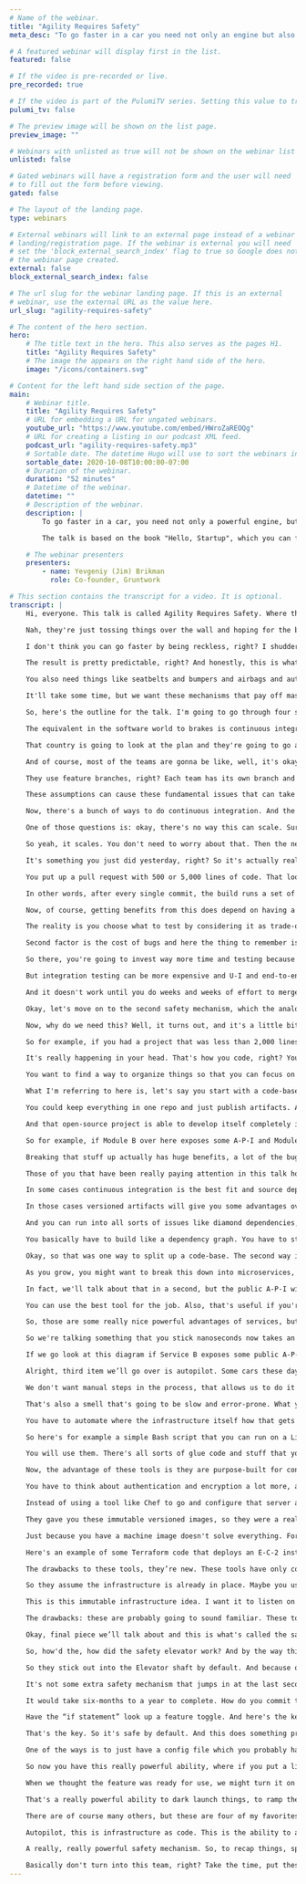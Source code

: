 ```yaml
---
# Name of the webinar.
title: "Agility Requires Safety"
meta_desc: "To go faster in a car you need not only an engine but also safety mechanisms. This talk is about the safety mechanisms that allow you to build software faster."

# A featured webinar will display first in the list.
featured: false

# If the video is pre-recorded or live.
pre_recorded: true

# If the video is part of the PulumiTV series. Setting this value to true will list the video in the "PulumiTV" section.
pulumi_tv: false

# The preview image will be shown on the list page.
preview_image: ""

# Webinars with unlisted as true will not be shown on the webinar list
unlisted: false

# Gated webinars will have a registration form and the user will need
# to fill out the form before viewing.
gated: false

# The layout of the landing page.
type: webinars

# External webinars will link to an external page instead of a webinar
# landing/registration page. If the webinar is external you will need
# set the 'block_external_search_index' flag to true so Google does not index
# the webinar page created.
external: false
block_external_search_index: false

# The url slug for the webinar landing page. If this is an external
# webinar, use the external URL as the value here.
url_slug: "agility-requires-safety"

# The content of the hero section.
hero:
    # The title text in the hero. This also serves as the pages H1.
    title: "Agility Requires Safety"
    # The image the appears on the right hand side of the hero.
    image: "/icons/containers.svg"

# Content for the left hand side section of the page.
main:
    # Webinar title.
    title: "Agility Requires Safety"
    # URL for embedding a URL for ungated webinars.
    youtube_url: "https://www.youtube.com/embed/HWroZaREOQg"
    # URL for creating a listing in our podcast XML feed.
    podcast_url: "agility-requires-safety.mp3"
    # Sortable date. The datetime Hugo will use to sort the webinars in date order.
    sortable_date: 2020-10-08T10:00:00-07:00
    # Duration of the webinar.
    duration: "52 minutes"
    # Datetime of the webinar.
    datetime: ""
    # Description of the webinar.
    description: |
        To go faster in a car, you need not only a powerful engine, but also safety mechanisms like brakes, air bags, and seat belts. This is a talk about the safety mechanisms that allow you to build software faster.

        The talk is based on the book "Hello, Startup", which you can find here: http://www.hello-startup.net/

    # The webinar presenters
    presenters:
        - name: Yevgeniy (Jim) Brikman
          role: Co-founder, Gruntwork

# This section contains the transcript for a video. It is optional.
transcript: |
    Hi, everyone. This talk is called Agility Requires Safety. Where this comes from, is during my career I've had the opportunity to talk with an awful lot of tech companies, and I often hear this very weird sentence that sounds something along the lines of “we don't have time for best practices” or sometimes you hear “we don't have time to do it right” And so you ask about monitoring and alerting and you get basically laughed out of the room, right? Don't bother asking about documentation. That's not even an option on the table. Maybe you thought they might be using devops practices.

    Nah, they're just tossing things over the wall and hoping for the best and there's no tests. There are no tests of any meaningful kind. They just kind of throw everything into production. And so the result is the experience of building software at so many tech companies is something that looks a little bit like that, right? You're trying to build something simple. You're trying to do some basic operation and things are breaking. Things are falling apart. Everything is coupled. Everything is on fire and it's just, it's an awful, painful experience. So, one of the realizations I've had in my career, is I think software people think that if we just throw away all these best practices and we just kind of slam down and go as fast as we can, we're somehow going to get things done faster. And, in general, and especially in the long term, I don't think that's true.

    I don't think you can go faster by being reckless, right? I shudder to think of what would happe if a construction team that's building a skyscraper decided we don't have time for best practices. We don't have time to get this right. We’ll just get it done as quick as we can, right? I shudder to think of what people would do if they're on the highway and they start thinking like this, right? You're sitting in traffic, you’re bored and you're like, I want to get to work faster. You know what I'm going to do, forget these best practices, forget speed limits and laws. I'm just going to slam down on my gas pedal and go as fast as I can.

    The result is pretty predictable, right? And honestly, this is what software engineering often looks like and often feels like. The key insight that I want to share and capture in this talk is that the reality for most people, is what limits your speed in a car isn't the power of the engine. Modern cars have really powerful engines and most of us aren't using even half of what those engines can do. What limits our ability to go fast, is we would die if we want too quickly, right? It's actually our safety mechanisms that limit our speed. So it's things like brakes. Fast cars need really powerful brakes.

    You also need things like seatbelts and bumpers and airbags and autopilot. And the more of these we have, the faster we'll be able to go. We're not limited by the engine. And I would say in software the same is also true. We're not limited by typing speed. You can definitely type out way more code than you can actually ship, because if you tried to ship all of it, it would just break everything, right? That's the limit. Safety is the actual speed limit for most of us. So, the question I'm asking in this talk is: what are the seatbelts, the brakes, and other mechanisms of software? What are the safety mechanisms that we should be using? And specifically, what are the safety mechanisms we can put in place that will allow us to go faster? Putting the safety mechanism in place has a cost.

    It'll take some time, but we want these mechanisms that pay off massively, and let us go much faster as a result. I'm Yevgeniy Brikman, often go by the nickname Jim. I'm the co-founder of a company called Gruntwork, where we provide devops as a service and we help a lot of companies with infrastructure and safety mechanisms. Also, the author of a couple books, Terraform: Up & Running, which is all about infrastructure as code. You'll hear about that later in the talk and, Hello Startup, which is about a lot of startup topics, but has a whole chapter dedicated to software delivery where I talk about a lot of the same ideas.

    So, here's the outline for the talk. I'm going to go through four safety mechanisms. I'm going to use an analogy for each one, and then as we get into it, you'll see what the software equivalent is of each one of these. So, let's get rolling. We're going to start with brakes. So, let's get rolling. We're going to start with brakes. As we talked about, good brakes are essential on cars. In fact, the faster the engine, the bigger the engine, the better the brakes need to be and they prevent you from running into things you really don't want to run into.

    The equivalent in the software world to brakes is continuous integration and automated testing. So that's what we're going to focus on here. And, I want to pause and spend a little bit of time on continuous integration because I think a lot of people don't deeply understand what continuous integration really is. A lot of people just think, oh, it's Jenkins or it's GitLab, and there's a little more to it than that. So let's look at an analogy and get a good sense of what continuous integration really is. Imagine you were assigned to build out the International Space Station, right? This giant spacecraft and you decided the way you're going to do it, is you're going to split up into a bunch of pieces and you're going to assign each piece to one country.

    That country is going to look at the plan and they're going to go away and for years, maybe decades, they're going to work on that thing completely in isolation. They're not really going to talk to each other, check, nothing. They're just going to work in isolation. And when everybody's done, you're going to launch things into outer space and put them all together. How's that going to work out? Probably not very well, right? One of the teams is going to go, oh, wait a minute, I thought that the Russians were gonna be the ones that are going to do the bathrooms and didn’t they do it? No?! Someone's going to say, wait a minute, I thought the French team was responsible for all the wiring.

    And of course, most of the teams are gonna be like, well, it's okay, everyone's using metric, right? There isn’t like one country out there that just happens to not be using the metric system, right? Here's the issue, when teams are working for a long time in isolation, they start to create these false, incorrect assumptions. And, figuring out what assumptions you got wrong at the very end, when you're trying to launch, is way too late. That's a very expensive way to learn that lesson. So, this idea, what I just showed you here, that's essentially late integration, and a lot of teams build software this way.

    They use feature branches, right? Each team has its own branch and they're all working completely in isolation sometimes for months at a time, building whatever it is, not really integrating with each other, not putting their work together until the very end. At the very end, maybe once every three months or six months, they try to do some kind of massive release, and to do that they have to merge all their work together and the result is a gigantic merge conflict. And I don't mean just a merge conflict that is, you know, a little text got changed here and here, and how do we put it together? I mean these teams have giant fundamental conflicts in what they're putting together. Maybe the team in this blue branch at the top, they were working using a library that the team in the green branch just deleted, and so now you have 10,000 lines of code written around a library that doesn't even exist anymore.

    These assumptions can cause these fundamental issues that can take weeks or months to resolve, and they're very hard to resolve, and you might not even realize it until you put the code in prod and that you've had these crazy incorrect assumptions. So, the alternative to building things that way is what's known as continuous integration. And the core of continuous integration is this sentence right here: the goal is not about C-I servers or any of that. It's about regularly merging your work together. Very, very regularly. Ideally every single day, but the key is don't go for months without merging together. Very regularly you put all your work together, and so all of those incorrect assumptions get flushed out immediately.

    Now, there's a bunch of ways to do continuous integration. And the most popular is what's called trunk-based development. And the idea here, is that the way you merge work together is you basically force everybody to work on a single branch typically called trunk, or master, or main. So everybody on your team, all the developers are all merging their work on a very regular basis perhaps daily to this one branch. Now, when I tell people about this and explain what trunk-based development is, I usually get one of two reactions. One is people who have done it and they’re like, makes sense, love it. And then the other, is from folks have never done it and they simply do not believe it's possible. It sounds ridiculous. And so, I start getting all sorts of questions about it.

    One of those questions is: okay, there's no way this can scale. Sure, you can do trunk-based development with a team of three but I have dozens, hundreds, thousands of developers on my team. There's no way it can scale to that. The reality is trunk-based development might be the only thing that scales. Most, or I would say many, of the major software companies in the world use trunk-based development. LinkedIn. Facebook. Google. Amazon. They all have thousands and thousands, maybe even hundreds of thousands developers committing to the same repo, to the same branch. They all do trunk-based development. So, it definitely scales. Google's numbers in particular are just astonishing. These are numbers they published back in 2015. So I'm sure the numbers have grown since. But, their source, they have a single repo with two-billion lines of code and 45,000 commits per day. All around trunk-based development.

    So yeah, it scales. You don't need to worry about that. Then the next question I get is: okay fine, fine, maybe it scales, but wouldn’t you just have merge conflict all the time, right? If the merge conflict was the big thing, well, if we're all just merging together, then I'd be dealing with conflicts every day. The reality is that's actually not what happens. When you're doing feature branches, merge conflicts are pretty likely because maybe you have two teams, and for three months, they're working across the code-base, and so the odds that those two teams touch the same files, in perhaps incompatible ways, they're pretty high, throughout the period. But with continuous integration if you're merging code into master every day, and you're pulling the latest from master every day, the odds you happen to modify two files at the same time are a lot lower, and even more importantly, if you did modify those files at the same time, well, it's only a day of work to merge.

    It's something you just did yesterday, right? So it's actually really easy to fix these merge conflicts. They don't result in, you know, these cascading thousands of lines of code that they need to be cleaned up. And the thing to remember here is: merge conflicts are part of the process. There's no way to avoid them, right? You're going to be touching the same code. So the whole point of continuous integration is you're solving these early and often, and that's a really big deal. In fact, this is a common practice. This is another big part of a safety mechanism, this committing early and often. Small commits have huge advantages, right? They're easier to merge. They’re easier to test. They’re easier to revert. They're much easier to code review as well, right? We've all seen the code review that looks like this, right? You put up a pull request and it's ten lines of code. You have ten comments on it.

    You put up a pull request with 500 or 5,000 lines of code. That looks fine, ship it, right? That's how code reviews work. So small commits are really, really valuable and continuous integration encourages and makes heavy use of small commits. Okay, so then the next question is: okay fine, maybe it scales, maybe the merge conflicts aren't a big deal, especially if the commits are small, but wouldn't the code on trunk always be broken? And so now, this is where those automated tests come in. This is the other key, incredibly important part of this particular safety mechanism. So the idea is, you can figure a self-testing build.

    In other words, after every single commit, the build runs a set of tests, right? They compile the code, they do, run linter tools, they run automated tests, do a whole bunch of checks to make sure the code is actually working the way you expect. So this is where those C-I servers like Jenkins finally come into the picture. And the key point here is that: if the build fails, if some test fails, then more or less you kick the code out of trunk, right? You might revert it automatically immediately or maybe give the developer a little bit of window time to try to fix it if it's something minor, but at the end of the day, broken code does not stay in trunk for more than a matter of you know minutes and usually it's kicked out right away. That's a really, really big deal.

    Now, of course, getting benefits from this does depend on having a good suite of automated tests. And this is where a lot of the investment into this particular safety mechanism comes in, is creating the C-I system that's going to run your tests and building a solid suite of automated tests. So an important question asked is, what should you test? Now, there are some testing purists who will tell you everything. You have to have a 100% code coverage. You have to do everything through T-D-D, etc. etc. I don't really believe that and from most of the companies I've worked with that's not what happens in the real world.

    The reality is you choose what to test by considering it as trade-off. And it's a trade-off between a few key things, and those are the likelihood of bugs, the cost of those bugs, and the cost of testing. So likelihood of bugs. Certain types of code are more likely to have bugs than others, right? Really complicated algorithmic solutions, you're probably going to mess them up than some really basic straightforward four-loop that does something simple. But, even more importantly, the likelihood of bugs goes up significantly as the team size grows and as the code base itself grows. So we'll come back to that point a little later in the talk, but just remember that as the code-base grows, you're going to need more and more tests. And this is pretty similar to a car that has a bigger engine needing bigger brakes to stop you on time.

    Second factor is the cost of bugs and here the thing to remember is that there are some parts of your code where bugs, they're just not that big of a deal. Sure some user might get annoyed, it's a little bit irritating, It's not the end of the world. And then there are other parts of your code where you just cannot have bugs, right? In your payment systems, for example, you don't want to be charging users two-times or zero-times. In security, right, authentication, authorization, you do not want to get those things wrong. That's a very costly error that might be a company ending event.

    So there, you're going to invest way more time and testing because the cost of bugs is really high. And then the third factor is: how much does it cost to do the testing? For some types of tests, like unit tests, the cost is really low, right? Most modern programming language have unit testing frameworks readily available or even built-in. It's easy to write them. They tend to run really fast. So the cost is really low and you should almost always write some amount of unit tests.

    But integration testing can be more expensive and U-I and end-to-end testing can be very, very expensive and sometimes the cost of the test is higher than the cost of the bug. Like, it would have taken you five minutes to fix it. It takes you and you know, no users would’ve really complained, whereas it would have taken you five hours to write the test. In those cases, it actually might make sense to skip the test or to reduce the test to just a small number of high-value ones. So those are the key trade-offs. But, if you do a good job of those trade-offs, so you are doing continuous integration, everybody's regularly merging into the same branch, and you have a self-testing build that basically runs tests after every commit, and rejects things that fail, there's something really powerful that this safety mechanism does, which is you go from the world of late integration where the default state of your software is that it's broken, right? The default state is you just assume whatever code you have and all these feature branches, it doesn't probably work.

    And it doesn't work until you do weeks and weeks of effort to merge it all together and then somehow manually prove that it works and it's kind of an awful process that actually slows teams down considerably. If you do continuous integration, now there's this incredible shift where the default state of your code, assuming you have good test, the default state of your code is that it works and you can deploy it anytime you want. You can deploy 10 times a day, 1,000 times a day, and that's really the key. That's why these large companies do trunk-based development is with a good self-testing build and everybody merging together regularly, you can deploy every day, many, many times a day and really get software shipped very, very quickly.

    Okay, let's move on to the second safety mechanism, which the analogy for them are bulkheads. So, bulkheads are a part of a ship. Usually when you build a ship, you separate the ship into these areas and put these giant walls between them which are called bulkheads. And the idea here is, if you get a hole in the ship, if you hit something for example, and the water starts rushing into one part of the ship, the bulkheads prevent the water from getting into the entire ship and so you have a good chance of surviving that collision. And so basically, damage in one part does not cause a disaster everywhere. The equivalent in the software world is splitting up your code base, so that if you make a mistake somewhere over here in the code base, it doesn't affect everything.

    Now, why do we need this? Well, it turns out, and it's a little bit weird as a software engineer, but the more code you write, the slower you go. So this is one of the things that actually slows you down, is more code. In the book Code Complete there were some great, there's some great research done around this, and what they did is they looked at the number of bugs relative to the size of a project. Now, of course as a project gets bigger, you expect there to be more bugs, but what they looked at was actually the bug density. So that's a number of bugs per 1,000 lines of code and what they found was that bug density went way up as project size increased.

    So for example, if you had a project that was less than 2,000 lines of code, you'd expect there to be between zero and 25 bugs per 1,000 lines of code, but by the time the project reached over half-a-million lines of code, now, we were looking at between four and 100 bugs per 1,000 lines of code, right? 100 bugs per 1,000 lines of code. That's every time you write 10 lines there's a bug. In another ten lines of code, there's another bug What that means, is as the code base grows, the number of bugs, the density, actually grows much faster. So, bigger code bases are going to be much buggier, which means you're going to go much slower if you don't do something to solve this. Now, the reason for all these bugs, like why would a bigger code-base have higher bug density? The reason is that we don't really do software development in an I-D-E, or on a chart, or in some tool.

    It's really happening in your head. That's how you code, right? You build some mental model of what's happening in the code base in your head, then you figure out how to modify, and then eventually you put that into the I-D-E. But the real work is happening in your head. The problem is, our minds can only handle so much complexity, right? We just can't handle it when we're over half-a-million lines of code. You just can't fit all of that into your head. You can't consider all the ways the different parts of the code-base interact with each other. So you start having more and more bugs and you start going slower and slower. So, to solve that, you want to split up a code-base and specifically what you want to be able to do is, let's say you have a million lines of code.

    You want to find a way to organize things so that you can focus on one part of that code-base at a time and safely ignore the rest, and I do mean safely. So, obviously you can always ignore the rest of the code-base and make random changes, but then you create bugs all over the place and that makes you actually go a lot slower. What I'm looking for, is a way where I can ignore the rest of the code-base, while looking over here and be confident that as long as this little universe that I'm looking at is okay, that everything else will be fine too. And so there's two primary mechanisms to accomplish that, and one is to move to versioned artifacts and the second is to move to services. So let's look at these. So versioned artifacts.

    What I'm referring to here is, let's say you start with a code-base where everything is in a single repo and all the different parts of your code-base depend on the other parts directly on the source code of those other parts. So Module A directly depends on the source code of Module B, Module B directly on source code of Module C. So on and so forth. The change that you make to split up your code-base here is to switch these two versioned artifacts. So Module A doesn't depend on the source code of Module B anymore, it depends on a versioned artifact published by Module B. Basically a snapshot in time that has some frozen version of Module B in it. Now the types of artifacts that you use, depend on the language. In the Java world is might be jar files, in the Ruby file you might publish gems, in the JavaScript world was might be N-P-M modules and so on and so forth. But the key is that you no longer depend directly on the source code of the other module. Now, usually when you do this, you also separate the code into different repos, but that's actually not strictly required.

    You could keep everything in one repo and just publish artifacts. And artifacts are really the key difference because when Module A no longer depends on the source of Module B now, you can modify the two of them independently because they're essentially looking at these like frozen in time versions of each other. And that has some really nice advantages. And by the way, we already do this all the time, right? This isn't some like new crazy thing that I'm suggesting, you do this all the time. If you're using any open-source or third-party libraries, you're probably not depending on the source code of those libraries directly. You're probably pulling them in at some specific version. So, you know Google Guava 18 or React J-S 16.5, you're looking at a specific version.

    And that open-source project is able to develop itself completely independently and go as fast as they can and not have to worry too much about you, and you can develop your own project without having to worry about breaking react, J-S or guava, right? That's how we use open-source and third-party libraries already. You can do the same thing for your code-base inside of your own company and that has some nice advantages. One is isolation, right? The ability to work largely independently from the other parts of the code-base and even to ignore those fairly safely. The one place where you can't ignore them is your public A-P-I.

    So for example, if Module B over here exposes some A-P-I and Module A is using it, you can't just change that willy-nilly, you do have to think through backwards compatibility and what happens if Module A eventually updates to the new version of Module B, but still all the internals of Module B, you can build by yourself and you can make backwards and compatible changes as long as you provide a reasonable migration path to the new version. So isolation is good. You can go faster within your one module at a time De-coupling is an interesting side effect. If you have a large code-base and you start breaking it up, you'll often find that things are really tightly coupled together. You know, I like to think of it as like pulling a wire out of a box of wires, right, and everything seems to come up with it as well.

    Breaking that stuff up actually has huge benefits, a lot of the bugs and issues that you're often running into are because of the code is unnecessarily coupled together. And so breaking it into these artifacts forces you to split it up, and often has some really nice benefits in reducing bugs and issues in cleaning up A-P-Is. And then the third thing is another fun side effect: your builds get faster. Instead of having to build this entire code-base every time you make a change. If you're changing Module B. You only need to build the code that's in Module B, which is a really nice advantage. But, there are drawbacks. So, the first one is really important.

    Those of you that have been really paying attention in this talk hopefully noticed that what I'm discussing here is more or less the opposite of continuous integration, right? In section one I said continuous integration, merge everything together on a regular basis, and now here I'm saying split everything into these artifacts so that you can do a 1,000 commits in Module B and the people in Module A will never see those until much later on, and hopefully what you're realizing from this is there aren't silver bullets here, right? You have to pick the right tools for the job.

    In some cases continuous integration is the best fit and source dependencies and everything working together, in other cases these sort of versioned artifact dependencies are going to be a much better fit. Usually the way that breakdown works is where are you spending your time? If, for example, these things are completely separate from each other, right, Module A is maybe a whole separate product or it's a separate library that you could actually potentially open-source into the world, then separating that into a versioned artifact makes sense because they're going to be developed separately, you're going to be doing most of your work within Module A and a separate team will do most of its work in Module B. And so yes, they have public A-P-Is and how they interact, but that's really the only interaction.

    In those cases versioned artifacts will give you some advantages over continuous integration. But if this whole thing is one product that's deployed together and versioned together and tested together and you do basically everything together, then separating into these versioned artifacts will actually be a really bad trade-off and you should instead stick with source dependencies and stick with continuous integration. Other drawbacks to versioned artifacts. You do get a little bit of dependency hell. ,here's a lot of ways that this works out but for example, let's say Module A depends on B, and also has a direct dependency on E. And let's say it depends on E version one. Module B depends on E version two. So now when A pulls in B and E, which version of E should it get? One or two? Depending on the language and the framework and the tooling you're using you'll get different answers to that and different bugs as a result.

    And you can run into all sorts of issues like diamond dependencies, you can run into circular dependencies and just you know, this used to be called D-L-L hell, there are a bunch of weird things that happen when you break up into these versioned artifacts. And whether it's worth dealing with them or not depends again on the type of software your building. Finally, more or less by design, it's much harder to make global changes, right? If you needed to update every single one of these modules, maybe there's like some security thing that came out that's going to take a long time if they're all separate versioned artifacts and they all have interdependencies.

    You basically have to build like a dependency graph. You have to start at the bottom of the graph, update the lowest layer, release new versions of those, then you go up one layer, update everything in that middle layer to use the newer versions, release new versions in the middle layer, and so on and so forth, and it just takes ages and ages. So if you have to do global changes across this the set of modules often versioned artifacts are not going to help you. They're going to slow you down. But if global changes are extremely rare and 99.9% of your work is local within a module, then it'll actually make you go faster.

    Okay, so that was one way to split up a code-base. The second way is to use services, or what these days have become known as microservices. I don't know why that's the cool new word, but we'll go with services for now. So what's the idea here? The idea is normally when you start building an app it is a model, and I don't say that as a bad thing by the way, and you'll see why in a minute. But it's a monolith. It's a single app. You deployed essentially as one process and all the different parts of that app talk to each other through function calls in memory function calls.

    As you grow, you might want to break this down into microservices, and so now each part of your application lives in a separate process, usually runs on a separate server as well, and now instead of communicating through function calls, they communicate through message-passing, usually over the network. So for example, these might be H-T-T-P calls that pass .json data around so that's the idea with services, as you move to the sort of network-based architecture. There are some advantages to this, one is, once again, you get isolation. So you could have one team that owns this Service A and other team that owns Service B and they can more-or-less work independently from each other within their own little service worlds. Again, the exception is the public A-P-I.

    In fact, we'll talk about that in a second, but the public A-P-I with services is even harder to update, but other than the public A-P-I, you can more-or-less do what you want to have your own coding practices and go at your own pace within each of these, which is a really nice advantage especially for larger companies where you want teams to be able to run at their own speeds. Second advantage is services are technology agnostic. Since each of these things is typically a separate process on a separate server, you can build them using completely different technologies. This one could be Java, A could be Java, B could be Python, E could be Node.

    You can use the best tool for the job. Also, that's useful if you're acquiring companies that may have used a different technology than you. And then the final advantage is scalability. Services allow you to scale each one differently. So for example, maybe Service A can only be vertically scaled, so you just have to keep giving it more C-P-U and more memory. Whereas Service B maybe that's easy to horizontally scale and you can just spin up a whole bunch of little servers and scale it that way. And by having them as separate services you have that ability, whereas if everything was in one monolith you're basically stuck at the lowest common denominator, you’d have to scale everything vertically essentially.

    So, those are some really nice powerful advantages of services, but they also have a ton of drawbacks. For one thing, you have a lot of operational overhead. Instead of having one thing to deploy and manage, the monolith, you now have “n” things. One, you know for each microservice. In each one you have to deploy it separately, configure it separately, monitor it separately, do security patches separately and so on and so forth. Everything gets multiplied. There's a huge performance overhead. Services are better in some cases from a scalability perspective, but they're generally much worse from a performance perspective. And the reason for that is we've switched from function calls in memory, to calls over the network. And if you go look up your latency numbers, you'll see that network calls take two orders of magnitude longer than in memory and sometimes more.

    So we're talking something that you stick nanoseconds now takes an appreciable chunk of a second. We're talking thousands of times slower. And so if you just try to naively switch to microservices, your code gets really, really slow. And so then to fix it you have to rewrite a lot of the code. You have to think about batching and caching and then you start dealing with things like thread pools or maybe non-blocking I-O, which is a different programming model. You have a whole new set of errors to deal with, right? A function call usually just works. A network call could fail. You might have to retry it, it could be slow, you could get a half a response back. There's all these new failure modes. I mentioned this earlier backwards compatibility is another big drawback.

    If we go look at this diagram if Service B exposes some public A-P-I that A uses you can't just change that A-P-I. You can't just delete for example the A-P-I or change some parameter because as soon as you do that, since these are live services, talking to each other, A will start getting errors. So the way you evolve A-P-Is in a service architecture is much more complicated and expensive. So for your public A-P-I, you're actually likely going to go slower. But if most of your work is internal and the public A-P-I is pretty consistent, then you might go faster. And once again for the same exact reason by design it's harder to make global changes. So splitting up a code-base, lot of advantages, several different ways of doing it, lot of drawbacks. So just make sure that you're making the right trade-offs versus with having the code-base split up, versus having everything together and continuous integration.

    Alright, third item we’ll go over is autopilot. Some cars these days and a lot of airplanes have autopilot to basically automate the things that the car is doing or the plane is doing, and the idea here is to remove people from the equation because human beings make mistakes all the time, and you don't want to be slowed down by mistakes. Also, humans aren't very fast at doing things whereas computers can do things very quickly, very accurately without mistakes. So the equivalent of autopilot in the software world is the automated deployment. The idea is to remove human beings from your deployment process. That's the goal.

    We don't want manual steps in the process, that allows us to do it faster, makes it a lot safer as well because the computer is not going to accidentally make a mistake. So, if you're familiar with A-D-F code smells where you look at a piece of code and something just really seems off, kind of like it smells, well, there are also smells in the devops world. So one of them I would say is if you see that the way your team deploys things is by S-S-H into servers or manually running a bunch of commands and configuring things by hand. Sometimes called clickops. That's a smell. There's something, you're just, you're going to have a lot of errors as a result and you're going to go a lot slower as a result. Similarly. If you see your team members deploying things by going to a web U-I maybe A-W-S. This is the A-W-S console, or Azure, Google Cloud, and they're clicking all day to deploy things.

    That's also a smell that's going to be slow and error-prone. What you want, the deployment process you should be aiming for, is this, it is a single, big, fat deploy button. You click it and that's it, you as a human being, your role is completed. The rest happens automatically. In fact, if you want to get really fancy, you might even get rid of the deploy button, right? You might just deploy automatically as soon as your continuous integration and automated tests have passed the build. So, as little human involvement as you can get away with, that's the goal. Now to do that, you have to automate things and you have to automate a lot of things.

    You have to automate where the infrastructure itself how that gets configured, the configuration of your apps, the actual deployment itself, and so on and so forth. So there's an awful lot that needs to be automated to make this happen. This is the investment for this safety mechanism. So I'm going to go over some of the tooling in the space that may be useful for automating these things. And I'm going to go over this roughly in the order of how these tools were developed historically, and so the ones towards the end are the more modern ones that you probably should be using. So, the first category were ad hoc scripts when people first decided, okay, I need to automate the deployment of my software, you turn to your favorite scripting language whether that's Bash or Python or whatever else and you just write a whole bunch of code to automate whatever that process is.

    So here's for example a simple Bash script that you can run on a Linux server to install some software on it. Now, the advantage is these are general purpose programming languages, so you can do whatever you need. The drawback is these are general purpose programming languages and you can do whatever you need. If you've ever had to maintain a large code-base of scripts for automation, especially Bash scripts, you'll find that it's very, very painful, you constantly have bugs, everybody writes the code in a different way. Most people don't take into account some of the really important concepts that are essential for managing infrastructure deployments, state management, item potency. People miss these in these ad hoc scripts because that they're general purpose tools so you just you have to be aware of these things and it takes a long time to learn. So generally speaking, these should not be your primary tools.

    You will use them. There's all sorts of glue code and stuff that you're still going to be doing with these general purpose tools, but these probably shouldn't be your primary option for managing infrastructure deployments and configuration. Now, a lot of people realize this, so the second set of tools that we built out in the world, what are called configuration management tools. These are things like Chef, Puppet, Ansible, etc. And these were purpose-built for configuring the software that gets installed on a server. So here for example is some Ansible code. It's Yaml for doing something similar to that Bash script, that's basically installing some software on a Linux server.

    Now, the advantage of these tools is they are purpose-built for configuring servers, which means they have a lot of tooling built-in. So your code is a lot shorter. They have a bunch of patterns that you can use, so that it's not just completely random. There's certain expectations, you can have about the code-base, And they solve some of the problems out of the box that people forget to do when they're just using general-purpose tools, like item potency. Like, don't install the thing second time if it's already installed on a server. The drawback to these tools, they're certainly better than just ad hoc scripting, but the tools themselves are pretty complex. It's an extra thing to learn, many of them require you to run extra infrastructure. So like a Chef Master Server or Puppet Master Server or multiple servers. They required to open all sorts of ports and be able to connect to things.

    You have to think about authentication and encryption a lot more, and one of the biggest issues I think is, most of these tools were designed to configure your production environments, but they kind of left your dev environment, which is where developers spent a lot of time, out of the equation. Very few people use these tools in dev so you didn't really have a good parity between what production had and what you were doing in dev. So, the next layer that people developed were machine images and this is something that I think is extremely popular today. And I think this is what we're mostly using in the modern world. And there's different types of machine images. You can have virtual machine images and you can also docker images and there's a variety of tools you can use to build these things. And so this is a bit of a mindset shift.

    Instead of using a tool like Chef to go and configure that server and then that server, and that server, you basically just create a machine image. You create a single image that represents everything you want already installed and configured and then you can take that image and you can run it on all of those servers and you can also run it in the dev environment. Those are the big differences. So here's an example of a Packer template that can be used to build an Amazon machine image, virtual machine for A-W-S and it installs a bunch of software on it and now you have this like immutable hermetically-sealed little artifact and you can now deploy it all over the place. So the strengths are these tools tended to be a bit simpler to use than Chef and Puppet.

    They gave you these immutable versioned images, so they were a really effective way to get into immutable infrastructure, just a whole bunch of benefits, and you could run these images in every environment. Dev. Even your own laptop, you can run a docker image on really easily. You can write it in the Q-A environment, staging and prod, so they gave you good parity across all your environments. So that's why these are very popular these days, especially docker. Now, the drawback is there are extra layers of abstraction, certainly running a virtual machine is you have to virtualize the whole operating system and hardware. So that has all sorts of performance implications. But even more to the point, these things, these tools are very useful, but they don't solve the whole problem.

    Just because you have a machine image doesn't solve everything. For example, how do I get the underlying infrastructure? Where's my server come from? Something still has to solve that, and then even once I had the server, how do I take my image and put it on the server and keep it running there? So you still need to figure out infrastructure and orchestration. So that's where the next few tools come through. So, we have a set of tools that I called provisioning tools. These are for managing the infrastructure. So these are tools like Terraform and Pulumi and what they let you do is spin up all of your servers, configure your network, and your load balancers, your databases, all of those basic hardware, some of which may be virtualized in the cloud. These are the tools that are custom-built to manage that stuff.

    Here's an example of some Terraform code that deploys an E-C-2 instance, basically a server in A-W-S and attaches a static I-P address to it. So it's this very simple decorative language for doing these things. And so the advantages, these are purpose-built for managing infrastructure. Doing it with ad hoc scripts is hard and not fun, doing it with configuration management tools, some of those had some first-class support for this, but they did it very poorly. These tools are purpose-built for managing infrastructure, and they do a really nice job of it, including handling a very hard problem which is, to manage infrastructure you have to maintain state. You have to remember, what did you deploy before so that you can update it in the future.

    The drawbacks to these tools, they’re new. These tools have only come out in the last few years. They're still fairly immature. They still are missing a lot of the features you want. They have a bunch of bugs. Eventually, they'll get better. But right now they're still pretty new. They also introduce their own complexity. They’re new tools. There's sometimes new languages. So learning how to do and manage these things is not always easy. Final category of tools are orchestration tools. These are things like Kubernetes, Mesos, E-C-S and Nomad. And these are designed specifically for managing apps.

    So they assume the infrastructure is already in place. Maybe you used to Terraform to spin up a Kubernetes cluster and then these tools will take your machine images, those docker images and B-Ms and they will deploy them across your hardware and they'll monitor them, and they will redeploy them if they crash, and they'll do rolling deployments, and a whole bunch of the other things that you need to solve to run apps in the real world. So here's an example of code for Kubernetes, which is YAML, which says okay, I want to run a docker image that has NGINX installed and I want to run it at a specific version.

    This is this immutable infrastructure idea. I want it to listen on port 80, and I want to have three copies of it somewhere in my cluster. So this very nice decorative language for capturing all of that complexity. So strengths: these tools are built for managing apps and they're very good at it. They’re going to do a much better job of it than you would with ad hoc script or configuration management tools, and part of the reason they're so good at it is, they maintain state. Again, they remember what you deployed before, how many copies of it you want to deployed, they monitor it, they solve all of these very important problems with managing apps.

    The drawbacks: these are probably going to sound familiar. These tools are all relatively new so missing features and bugs are to be expected, and these tools introduced a lot of their own complexity learning something like Kubernetes. It's like its own cloud. So you just have to take a lot of time to really understand it. So, key point with all of these tools is they allow you to define and manage all of your infrastructure as code, and that's an incredibly powerful safety mechanism because with code you can version it, you can code review it, you can write automated tests, you can have continuous integration, you can reuse the code, you can apply all the other safety mechanisms we're talking about to this code as well. So that will let you go much, much faster.

    Okay, final piece we’ll talk about and this is what's called the safety catch. So I’ll explain what that is. Back in the 19th century, we had invented the elevator, but nobody, no human being was really willing to use it. And the reason was people were deathly afraid that if the cable snapped the elevator would plunge and you would die. And Elisha Otis invented what is called the safety elevator, and had this amazing demonstration for it where in front of tons, tons of people he had this giant open elevator shaft. You can see in this picture here. And he rode way, way up, was up really high, and was standing on his little elevator and then he had assistant up here, cut the cable in front of the whole audience. And the elevator dropped, but only a little bit and then immediately came to stop and Elisha was completely fine.

    So, how'd the, how did the safety elevator work? And by the way this thing transformed the world, this is what allows skyscrapers, this is what made people confident in the elevator. So here's an image from the patent for the safety elevator, and what we're looking at here is kind of a side view of the elevator shaft. You can see the elevator in the middle of the shaft. And if you notice along the sides of the shaft, there are these metal teeth that stick out, and in the elevator itself, there are these metal safety catches that stick out. And here's the key point: by default these safety catches, their position is out.

    So they stick out into the Elevator shaft by default. And because of that they catch those teeth and the elevator can't move at all, and the only way to pull those catches in, and allow the elevator to move is if somebody pulls up with enough force on the cable. So, only when there's an intact cable do those catches get pulled in and can the elevator move. And if the cable snaps, they pop right back out and the elevator comes to a stop. So here's the key about this idea. So I think this is actually really cool invention. It's very clever. But to me what strikes me about it is these safety catches, they make the elevator safe by default.

    It's not some extra safety mechanism that jumps in at the last second. It's actually safe by default. That's a really powerful concept that I think we should copy it a lot of engineering, and one of the ways you can copy it in software engineering is what are called feature toggles. Feature toggles give your code some degree of safety by default. One of the reasons you might want to use a feature toggle, by the way, is this question: so often when I talk about trunk-based development, which I was talking about earlier in the talk, one of the questions that comes up that I didn't answer then is let's say you were building a new feature that was huge.

    It would take six-months to a year to complete. How do you commit that to trunk all the time? Right, if it's not done you don't want to commit it and have it shipped to users. Well the answer to that is the feature toggle and it's actually really simple, I'm sure you've invented it yourself in the past. So let's say this is the code for some app you're building and at the bottom in this H-T-M-L, we have the original code for our website, and then at the top, this is that new feature your building that's going to take six-to-twelve months to complete. Well, what do you do so you can check this in without users seeing it before it's done? Hopefully the answer is pretty easy. You put an “if statement” around it, right? Nothing fancy, wrap it in an “if statement”.

    Have the “if statement” look up a feature toggle. And here's the key: by default that feature toggle will return false. In other words, this feature will be off and so this if statement will evaluate to false and this new section will not be visible to any users. So with this tiny simple little “if statement”, now you can commit this code even before that feature is done. The code still needs to compile. It should be syntactically valid. So, if you, kind of there's some bare minimum that needs to be working, but the whole feature doesn't have to be complete, tt doesn't have to be working, doesn't have to be pretty because no user will see it.

    That's the key. So it's safe by default. And this does something pretty magical. If you wrap all of your new features in these “if statements” in these feature toggles that are off by default, well, what you've done now is you've separated the act of deploying code from the act of releasing new features. Now, you can take your code and deploy it all day, every day, every server around your entire fleet. And none of the new features will be visible until you separately turn them on by flipping that feature toggle. And this is like a super power to have, this is an incredible safety mechanism. So how do you turn feature toggles on-and-off? There's different ways to do it.

    One of the ways is to just have a config file which you probably have for your app, and in some environments, maybe dev, you turn the feature on so you can code it, and then in other environments like production, it's off and oh by the way it's also off by default so I just list this just to be explicit so it's more clear what's going on. Configuration is good and that's probably a good initial step for a company to do, but the next level up from that is even more powerful, which is you create some sort of a service maybe a data store where you're storing the data for these feature toggles. So you can ping it and say hey should this be on in Environment X and should it be on in Environment Y? Even more importantly, if you have a service like that, you can actually return different results for different users. So maybe for user 1-2-3 you turn the feature on, but for user 4-5-6 you turn it off.

    So now you have this really powerful ability, where if you put a little web U-I in front of this feature toggle service, now, you can turn features on-and-off dynamically after the deployment has happened, right? So this is how you release new features as using a web U-I and you can turn them on-and-off for specific users. So this is a screenshot of a tool called Excellent, from when I was working at LinkedIn and this was a U-I that we used to turn feature toggles on-and-off, and so here I can turn this feature toggle, show new homepage module on for 1% of users in the U-S, as an example. And this is incredibly powerful because now I have the ability to quickly turn things on-and-off whenever I want to. And the way we use that was like this: all new features were wrapped in a feature toggle, off by default, so we could deploy them anytime we want it.

    When we thought the feature was ready for use, we might turn it on and maybe initially we just turn it on for employees of our own company, so the rest of the world doesn't see it, but our employees start testing it. If things seem to be working well, now we can turn them on for public users maybe to 1% of users and we look at the logs and we look at the metrics and we see is it working? Are there any issues? If not, now we ramp it up to 10%, 50% and eventually at 100%. If at any point we had an issue, we have this unbelievable safety mechanism where in a couple clicks we can turn that feature off again. And, sure users aren't going to be thrilled that they lost access to some feature, but nobody has to be woken up in the middle of the night, we don't have to rush and work all night to fix some severe bug. We just shut it off and we're we revisit again and fix it when we can later on.

    That's a really powerful ability to dark launch things, to ramp them up slowly, and to turn them off again. One of the other things you can do with feature toggles is A-B Testing, or more generally bucket testing, where you can show different versions of your product to different users, and see if one version helps your metrics or if one version performs better the way you expect it to, so you can do data driven development. So feature toggles are really, really powerful safety mechanisms. There's some nice tools out there that you can use to help build those web U-Is, and those data stores so you don't have to build them from scratch. There’s Split I-O, LaunchDarkly, a bunch of others. So check them out, okay? So those are the safety mechanisms I wanted to go over.

    There are of course many others, but these are four of my favorites. Breaks. Bulkheads. Autopilot and Safety Catch. And just to recap: brakes were continuous integration and automated tests. These are what stop broken code from getting out into the real world and doing a lot of damage. Bulkheads were how you separate different parts of your code-base so you can focus on one part at a time and safely ignore the rest and you can do that by using versioned artifacts, or you can do that by using services, or both.

    Autopilot, this is infrastructure as code. This is the ability to automate the deployment of everything you're doing. Automate your infrastructure, automate the deployment process, automate the configuration. Capture all of that as code and let the computer do it instead of a human being and you will avoid many, many errors and it will run a lot faster. And then the safety catches. These are the feature toggles. These allow you to separate deployment from release, these allow you to dark launch things, to ramp them up gradually, to shut them off if there's any issues.

    A really, really powerful safety mechanism. So, to recap things, speed is limited mostly by safety I think in the software world. If you want to go faster, you do need to think through these safety mechanisms. If you feel like your team is just not shipping code fast enough, think about what happened. Why? Right, what's slowing you down? In a lot of cases it's that when you go faster everything breaks and then you're slow again. So, you really need to think about these safety mechanisms and it's worth the time to put these things into place.

    Basically don't turn into this team, right? Take the time, put these in place, you'll end up going faster. If you want to learn more, my two books talk about these concepts quite a bit. So Terraform: Up & running and Hello, Startup. If you need help with any of these infrastructure and safety mechanism things, feel free to ping us at GruntWork, and that's it. Thank you very much.
---
```

